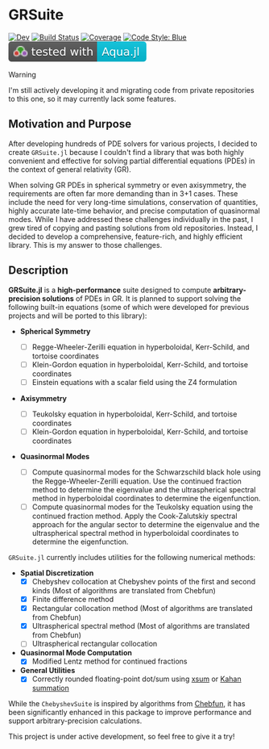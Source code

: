 # GRSuite

<!-- [![Stable](https://img.shields.io/badge/docs-stable-blue.svg)](https://AuroraDysis.github.io/GRSuite.jl/stable/) -->

[![Dev](https://img.shields.io/badge/docs-dev-blue.svg)](https://AuroraDysis.github.io/GRSuite.jl/dev/)
[![Build Status](https://github.com/AuroraDysis/GRSuite.jl/actions/workflows/CI.yml/badge.svg?branch=main)](https://github.com/AuroraDysis/GRSuite.jl/actions/workflows/CI.yml?query=branch%3Amain)
[![Coverage](https://codecov.io/gh/AuroraDysis/GRSuite.jl/graph/badge.svg?token=C99DVUUULL)](https://codecov.io/gh/AuroraDysis/GRSuite.jl)
[![Code Style: Blue](https://img.shields.io/badge/code%20style-blue-4495d1.svg)](https://github.com/invenia/BlueStyle)
[![Aqua](https://raw.githubusercontent.com/JuliaTesting/Aqua.jl/master/badge.svg)](https://github.com/JuliaTesting/Aqua.jl)

> [!WARNING]  
> I'm still actively developing it and migrating code from private repositories to this one, so it may currently lack some features.

## Motivation and Purpose

After developing hundreds of PDE solvers for various projects, I decided to create `GRSuite.jl` because I couldn't find a library that was both highly convenient and effective for solving partial differential equations (PDEs) in the context of general relativity (GR).

When solving GR PDEs in spherical symmetry or even axisymmetry, the requirements are often far more demanding than in 3+1 cases. These include the need for very long-time simulations, conservation of quantities, highly accurate late-time behavior, and precise computation of quasinormal modes. While I have addressed these challenges individually in the past, I grew tired of copying and pasting solutions from old repositories. Instead, I decided to develop a comprehensive, feature-rich, and highly efficient library. This is my answer to those challenges.

## Description

**GRSuite.jl** is a **high-performance** suite designed to compute **arbitrary-precision solutions** of PDEs in GR. It is planned to support solving the following built-in equations (some of which were developed for previous projects and will be ported to this library):

- **Spherical Symmetry**

  - [ ] Regge-Wheeler-Zerilli equation in hyperboloidal, Kerr-Schild, and tortoise coordinates
  - [ ] Klein-Gordon equation in hyperboloidal, Kerr-Schild, and tortoise coordinates
  - [ ] Einstein equations with a scalar field using the Z4 formulation

- **Axisymmetry**

  - [ ] Teukolsky equation in hyperboloidal, Kerr-Schild, and tortoise coordinates
  - [ ] Klein-Gordon equation in hyperboloidal, Kerr-Schild, and tortoise coordinates

- **Quasinormal Modes**
  - [ ] Compute quasinormal modes for the Schwarzschild black hole using the Regge-Wheeler-Zerilli equation. Use the continued fraction method to determine the eigenvalue and the ultraspherical spectral method in hyperboloidal coordinates to determine the eigenfunction.
  - [ ] Compute quasinormal modes for the Teukolsky equation using the continued fraction method. Apply the Cook-Zalutskiy spectral approach for the angular sector to determine the eigenvalue and the ultraspherical spectral method in hyperboloidal coordinates to determine the eigenfunction.

`GRSuite.jl` currently includes utilities for the following numerical methods:

- **Spatial Discretization**
  - [x] Chebyshev collocation at Chebyshev points of the first and second kinds (Most of algorithms are translated from Chebfun)
  - [x] Finite difference method
  - [x] Rectangular collocation method (Most of algorithms are translated from Chebfun)
  - [x] Ultraspherical spectral method (Most of algorithms are translated from Chebfun)
  - [ ] Ultraspherical rectangular collocation
- **Quasinormal Mode Computation**
  - [x] Modified Lentz method for continued fractions
- **General Utilities**
  - [x] Correctly rounded floating-point dot/sum using [xsum](https://arxiv.org/abs/1505.05571) or [Kahan summation](https://en.wikipedia.org/wiki/Kahan_summation_algorithm)

While the `ChebyshevSuite` is inspired by algorithms from [Chebfun](https://www.chebfun.org/), it has been significantly enhanced in this package to improve performance and support arbitrary-precision calculations.

This project is under active development, so feel free to give it a try!
